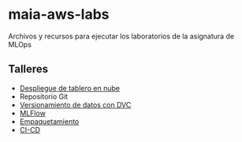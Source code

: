 # maia-aws-labs
Archivos y recursos para ejecutar los laboratorios de la asignatura de MLOps

## Talleres

- [Despliegue de tablero en nube](./lab-dashboard/)
- Repositorio Git
- [Versionamiento de datos con DVC](./lab-dvc/)
- [MLFlow](./lab-mlflow/)
- [Empaquetamiento](./lab-empaquetamiento/)
- [CI-CD](./lab-ci-cd/)
